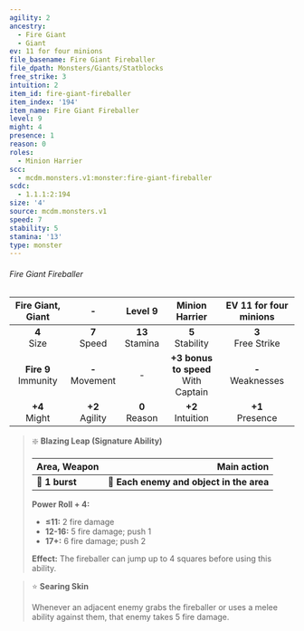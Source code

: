```yaml
---
agility: 2
ancestry:
  - Fire Giant
  - Giant
ev: 11 for four minions
file_basename: Fire Giant Fireballer
file_dpath: Monsters/Giants/Statblocks
free_strike: 3
intuition: 2
item_id: fire-giant-fireballer
item_index: '194'
item_name: Fire Giant Fireballer
level: 9
might: 4
presence: 1
reason: 0
roles:
  - Minion Harrier
scc:
  - mcdm.monsters.v1:monster:fire-giant-fireballer
scdc:
  - 1.1.1:2:194
size: '4'
source: mcdm.monsters.v1
speed: 7
stability: 5
stamina: '13'
type: monster
---
```


###### Fire Giant Fireballer

|    Fire Giant, Giant     |          -          |       Level 9       |             Minion Harrier              | EV 11 for four minions |
| :----------------------: | :-----------------: | :-----------------: | :-------------------------------------: | :--------------------: |
|     **4**<br/> Size      |  **7**<br/> Speed   | **13**<br/> Stamina |          **5**<br/> Stability           | **3**<br/> Free Strike |
| **Fire 9**<br/> Immunity | **-**<br/> Movement |          -          | **+3 bonus to speed**<br/> With Captain | **-**<br/> Weaknesses  |
|    **+4**<br/> Might     | **+2**<br/> Agility |  **0**<br/> Reason  |          **+2**<br/> Intuition          |  **+1**<br/> Presence  |

<!-- -->
> ❇️ **Blazing Leap (Signature Ability)**
>
> | **Area, Weapon** |                          **Main action** |
> | ---------------- | ---------------------------------------: |
> | **📏 1 burst**   | **🎯 Each enemy and object in the area** |
>
> **Power Roll + 4:**
>
> - **≤11:** 2 fire damage
> - **12-16:** 5 fire damage; push 1
> - **17+:** 6 fire damage; push 2
>
> **Effect:** The fireballer can jump up to 4 squares before using this ability.

<!-- -->
> ⭐️ **Searing Skin**
>
> Whenever an adjacent enemy grabs the fireballer or uses a melee ability against them, that enemy takes 5 fire damage.

